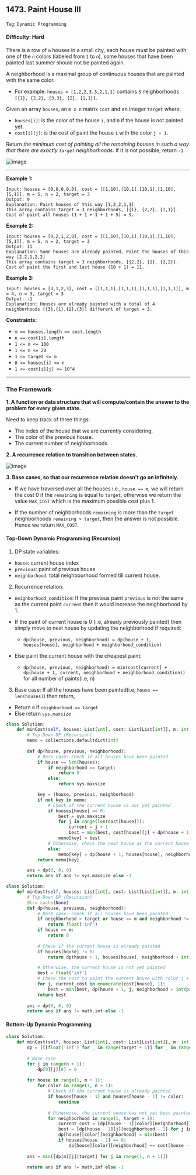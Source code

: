## 1473. Paint House III

```Tag```: ```Dynamic Programming```

#### Difficulty: Hard

There is a row of ```m``` houses in a small city, each house must be painted with one of the ```n``` colors (labeled from ```1``` to ```n```), some houses that have been painted last summer should not be painted again.

A neighborhood is a maximal group of continuous houses that are painted with the same color.

- For example: ```houses = [1,2,2,3,3,2,1,1]``` contains ```5``` neighborhoods ```[{1}, {2,2}, {3,3}, {2}, {1,1}]```.

Given an array ```houses```, an ```m x n``` matrix ```cost``` and an integer ```target``` where:

- ```houses[i]```: is the color of the house ```i```, and ```0``` if the house is not painted yet.
- ```cost[i][j]```: is the cost of paint the house ```i``` with the color ```j + 1```.

Return _the minimum cost of painting all the remaining houses in such a way that there are exactly ```target``` neighborhoods_. If it is not possible, return ```-1```.

![image](https://user-images.githubusercontent.com/35042430/221300389-b2698b69-ed9a-43af-a240-f6b2d45f5dca.png)

---

__Example 1:__
```
Input: houses = [0,0,0,0,0], cost = [[1,10],[10,1],[10,1],[1,10],[5,1]], m = 5, n = 2, target = 3
Output: 9
Explanation: Paint houses of this way [1,2,2,1,1]
This array contains target = 3 neighborhoods, [{1}, {2,2}, {1,1}].
Cost of paint all houses (1 + 1 + 1 + 1 + 5) = 9.
```

__Example 2:__
```
Input: houses = [0,2,1,2,0], cost = [[1,10],[10,1],[10,1],[1,10],[5,1]], m = 5, n = 2, target = 3
Output: 11
Explanation: Some houses are already painted, Paint the houses of this way [2,2,1,2,2]
This array contains target = 3 neighborhoods, [{2,2}, {1}, {2,2}]. 
Cost of paint the first and last house (10 + 1) = 11.
```

__Example 3:__
```
Input: houses = [3,1,2,3], cost = [[1,1,1],[1,1,1],[1,1,1],[1,1,1]], m = 4, n = 3, target = 3
Output: -1
Explanation: Houses are already painted with a total of 4 neighborhoods [{3},{1},{2},{3}] different of target = 3.
```

__Constraints:__

- ```m == houses.length == cost.length```
- ```n == cost[i].length```
- ```1 <= m <= 100```
- ```1 <= n <= 20```
- ```1 <= target <= m```
- ```0 <= houses[i] <= n```
- ```1 <= cost[i][j] <= 10^4```

---

### The Framework

__1. A function or data structure that will compute/contain the answer to the problem for every given state.__

Need to keep track of three things:

- The index of the house that we are currently considering.
- The color of the previous house.
- The current number of neighborhoods.

__2. A recurrence relation to transition between states.__

![image](https://leetcode.com/problems/paint-house-iii/Figures/1473/1473A.png)

__3. Base cases, so that our recurrence relation doesn't go on infinitely.__

- If we have traversed over all the houses i.e., ```house == m```, we will return the cost 0 if the ```remaining``` is equal to ```target```, otherwise we return the value ```MAX_COST``` which is the maximum possible cost plus 1.

- If the number of neighborhoods ```remaining``` is more than the ```target``` neighborhoods ```remaining > target```, then the answer is not possible. Hence we return ```MAX_COST```.

#### Top-Down Dynamic Programming (Recursion)

1. DP state variables:

- ```house```: current house index
- ```previous```: paint of previous house
- ```neighborhood```: total neighbourhood formed till current house.

2. Recurrence relation:

- ```neighborhood_condition```: If the previous paint ```previous``` is not the same as the current paint ```current``` then it would increase the neighborhood by 1.
- If the paint of current house is 0 (i.e, already previously painted) then simply move to next house by updating the neighborhood if required:

    - ```dp(house, previous, neighborhood) = dp(house + 1, houses[house], neighborhood + neighborhood_condition)```

- Else paint the current house with the cheapest paint:

    - ```dp(house, previous, neighborhood) = min(cost[current] + dp(house + 1, current, neighborhood + neighborhood_condition))``` for all number of paints(i.e, n)

3. Base case: If all the houses have been painted(i.e, ```house == len(houses)```) then return,

- Return ```0``` if ```neighborhood == target```
- Else return ```sys.maxsize```

```Python
class Solution:
    def minCost(self, houses: List[int], cost: List[List[int]], m: int, n: int, target: int) -> int:
        # Top-Down DP (Recursion)
        memo = collections.defaultdict(int)
        
        def dp(house, previous, neighborhood):
            # Base case: check if all houses have been painted
            if house == len(houses):
                if neighborhood == target:
                    return 0
                else:
                    return sys.maxsize

            key = (house, previous, neighborhood)
            if not key in memo:
                # Check if the current house is not yet painted
                if houses[house] == 0:
                    best = sys.maxsize
                    for j in range(len(cost[house])):
                        current = j + 1
                        best = min(best, cost[house][j] + dp(house + 1, current, neighborhood + int(current != previous)))
                    memo[key] = best
                # Otherwise, check the next house as the current house is already painted, update neighborhood
                else:
                    memo[key] = dp(house + 1, houses[house], neighborhood + int(houses[house] != previous))
            return memo[key]

        ans = dp(0, 0, 0)
        return ans if ans != sys.maxsize else -1 
```

```Python
class Solution:
    def minCost(self, houses: List[int], cost: List[List[int]], m: int, n: int, target: int) -> int:
        # Top-Down DP (Recursion)
        @lru_cache(None)
        def dp(house, previous, neighborhood):
            # Base case: check if all houses have been painted
            if neighborhood > target or house == m and neighborhood != target:
                return float('inf')
            if house == m:
                return 0
            
            # Check if the current house is already painted
            if houses[house] != 0:
                return dp(house + 1, houses[house], neighborhood + int(previous != houses[house]))

            # Otherwise, the current house is not yet painted
            best = float('inf')
            # Check the cost to paint the current house with color j + 1
            for j, current_cost in enumerate(cost[house], 1):
                best = min(best, dp(house + 1, j, neighborhood + int(previous != j)) + current_cost)
            return best
        
        ans = dp(0, 0, 0)
        return ans if ans != math.inf else -1
```

#### Bottom-Up Dynamic Programming

```Python
class Solution:
    def minCost(self, houses: List[int], cost: List[List[int]], m: int, n: int, target: int) -> int:
        dp = [[[float('inf') for _ in range(target + 1)] for _ in range(n + 1)] for _ in range(m + 1)]
        
        # Base case
        for j in range(n + 1):
            dp[0][j][0] = 0
        
        for house in range(1, m + 1):
            for color in range(1, n + 1):
                # Check if the current house is already painted
                if houses[house - 1] and houses[house - 1] != color:
                    continue
                
                # Otherwise, the current house has not yet been painted
                for neighborhood in range(1, target + 1):
                    current_cost = [dp[house - 1][color][neighborhood]]
                    best = [dp[house - 1][j][neighborhood - 1] for j in range(1, n + 1) if color != j] + current_cost
                    dp[house][color][neighborhood] = min(best)
                    if houses[house - 1] == 0:
                        dp[house][color][neighborhood] += cost[house - 1][color - 1]
                        
        ans = min([dp[m][j][target] for j in range(1, n + 1)])

        return ans if ans != math.inf else -1
```
